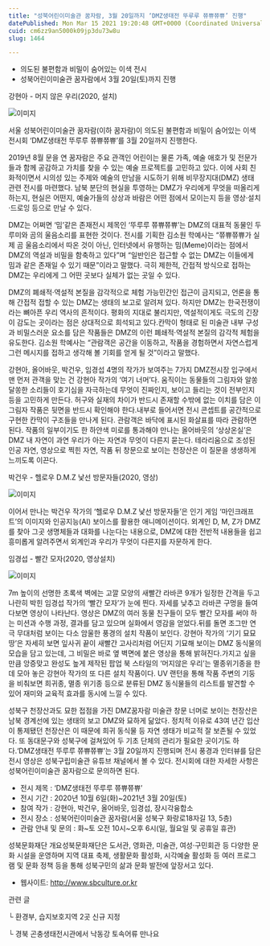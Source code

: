 ```yaml
---
title: "성북어린이미술관 꿈자람, 3월 20일까지 ‘DMZ생태전 뚜루루 쮸쀼쮸쀼’ 진행"
datePublished: Mon Mar 15 2021 19:20:48 GMT+0000 (Coordinated Universal Time)
cuid: cm6zz9an5000k09jp3du73w8u
slug: 1464

---
```



- 의도된 불편함과 비밀이 숨어있는 이색 전시
- 성북어린이미술관 꿈자람에서 3월 20일(토)까지 진행

강현아 - 머지 않은 우리(2020, 설치)

![이미지](https://cdn.hashnode.com/res/hashnode/image/upload/v1739247833834/bd3ff837-33a5-459b-bcee-d99653f0ead9.jpeg)

서울 성북어린이미술관 꿈자람(이하 꿈자람)이 의도된 불편함과 비밀이 숨어있는 이색 전시회 ‘DMZ생태전 뚜루루 쮸쀼쮸쀼’를 3월 20일까지 진행한다.

2019년 8월 문을 연 꿈자람은 주요 관객인 어린이는 물론 가족, 예술 애호가 및 전문가들과 함께 공감하고 가치를 찾을 수 있는 예술 프로젝트를 고민하고 있다. 이에 사회 친화적이면서 시의성 있는 주제와 예술의 만남을 시도하기 위해 비무장지대(DMZ) 생태 관련 전시를 마련했다. 남북 분단의 현실을 투영하는 DMZ가 우리에게 무엇을 떠올리게 하는지, 현실은 어떤지, 예술가들의 상상과 바람은 어떤 점에서 모이는지 등을 영상·설치·드로잉 등으로 만날 수 있다.

DMZ는 어쩌면 ‘밈’같은 존재전시 제목인 ‘뚜루루 쮸쀼쮸쀼’는 DMZ의 대표적 동물인 두루미와 곰의 울음소리를 표현한 것이다. 전시를 기획한 김소원 학예사는 “쮸쀼쮸쀼가 실제 곰 울음소리에서 따온 것이 아닌, 인터넷에서 유행하는 밈(Meme)이라는 점에서 DMZ의 역설과 비밀을 함축하고 있다”며 “일반인은 접근할 수 없는 DMZ는 이들에게 밈과 같은 존재일 수 있기 때문”이라고 말했다. 극히 제한적, 간접적 방식으로 접하는 DMZ는 우리에게 그 어떤 곳보다 실체가 없는 곳일 수 있다.

DMZ의 폐쇄적·역설적 본질을 감각적으로 체험 가능민간인 접근이 금지되고, 언론을 통해 간접적 접할 수 있는 DMZ는 생태의 보고로 알려져 있다. 하지만 DMZ는 한국전쟁이라는 뼈아픈 우리 역사의 흔적이다. 평화의 지대로 불리지만, 역설적이게도 극도의 긴장이 감도는 곳이라는 점은 상대적으로 희석되고 있다.칸막이 형태로 된 미술관 내부 구성과 비밀스러운 요소를 담은 작품들은 DMZ의 이런 폐쇄적·역설적 본질의 감각적 체험을 유도한다. 김소원 학예사는 “관람객은 공간을 이동하고, 작품을 경험하면서 자연스럽게 그런 메시지를 접하고 생각해 볼 기회를 얻게 될 것”이라고 말했다.

강현아, 올어바웃, 박건우, 임경섭 4명의 작가가 보여주는 7가지 DMZ전시장 입구에서 맨 먼저 관객을 맞는 건 강현아 작가의 ‘여기 너머’다. 움직이는 동물들의 그림자와 알쏭달쏭한 소리들이 호기심을 자극하는데 무엇이 진짜인지, 보이고 들리는 것이 전부인지 등을 고민하게 만든다. 허구와 실재의 차이가 반드시 존재할 수밖에 없는 이치를 담은 이 그림자 작품은 뒷면을 반드시 확인해야 한다.내부로 들어서면 전시 콘셉트를 공간적으로 구현한 칸막이 구조들을 만나게 된다. 관람객은 바닥에 표시된 화살표를 따라 관람하면 된다. 작품의 일부이기도 한 하얀색 미로를 통과해야 만나는 올어바웃의 ‘상상온실’은 DMZ 내 자연이 과연 우리가 아는 자연과 무엇이 다른지 묻는다. 테라리움으로 조성된 인공 자연, 영상으로 찍힌 자연, 작품 뒤 창문으로 보이는 천장산은 이 질문을 생생하게 느끼도록 이끈다.

박건우 - 헬로우 D.M.Z 낯선 방문자들(2020, 영상)

![이미지](https://cdn.hashnode.com/res/hashnode/image/upload/v1739247836357/f560b0ab-2b6c-4fa7-bfa9-7cf835e0ec36.jpeg)

이어서 만나는 박건우 작가의 ‘헬로우 D.M.Z 낯선 방문자들’은 인기 게임 ‘마인크래프트’의 이미지와 인공지능(AI) 보이스를 활용한 애니메이션이다. 외계인 D, M, Z가 DMZ를 찾아 그곳 생명체들과 대화를 나눈다는 내용으로, DMZ에 대한 전반적 내용들을 쉽고 흥미롭게 알려주면서 외계인과 우리가 무엇이 다른지를 자문하게 한다.

임경섭 - 빨간 모자(2020, 영상설치)

![이미지](https://cdn.hashnode.com/res/hashnode/image/upload/v1739247838666/95af70d9-91d8-4e7a-80bd-920c326fdc2d.jpeg)

7m 높이의 선명한 초록색 벽에는 고깔 모양의 새빨간 라바콘 9개가 일정한 간격을 두고 나란히 박힌 임경섭 작가의 ‘빨간 모자’가 눈에 띈다. 자세를 낮추고 라바콘 구멍을 들여다보면 영상이 나타난다. 영상은 DMZ의 여러 동물 친구들이 모두 빨간 모자를 써야 하는 미션과 수행 과정, 결과를 담고 있으며 실화에서 영감을 얻었다.뒤를 돌면 조그만 연극 무대처럼 보이는 다소 암울한 풍경의 설치 작품이 보인다. 강현아 작가의 ‘기기 묘묘 땅’은 자세히 보면 잎사귀 끝이 새빨간 고사리처럼 어딘지 기묘해 보이는 DMZ 동식물의 모습을 담고 있는데, 그 비밀은 바로 옆 벽면에 붙은 영상을 통해 밝혀진다.가지고 싶을 만큼 앙증맞고 완성도 높게 제작된 팝업 북 스타일의 ‘머지않은 우리’는 멸종위기종을 한데 모아 놓은 강현아 작가의 또 다른 설치 작품이다. UV 랜턴을 통해 작품 주변의 기둥을 비춰보면 희귀종, 멸종 위기종 등으로 분류된 DMZ 동식물들의 리스트를 발견할 수 있어 재미와 교육적 효과를 동시에 느낄 수 있다.

성북구 천장산과도 묘한 접점을 가진 DMZ꿈자람 미술관 창문 너머로 보이는 천장산은 남북 경계선에 있는 생태의 보고 DMZ와 묘하게 닮았다. 정치적 이유로 43여 년간 입산이 통제됐던 천장산은 이 때문에 희귀 동식물 등 자연 생태가 비교적 잘 보존될 수 있었다. 또 동대문구와 성북구에 걸쳐있어 두 기초 단체의 관리가 필요한 곳이기도 하다.‘DMZ생태전 뚜루루 쮸쀼쮸쀼’는 3월 20일까지 진행되며 전시 풍경과 인터뷰를 담은 전시 영상은 성북구립미술관 유튜브 채널에서 볼 수 있다. 전시회에 대한 자세한 사항은 성북어린이미술관 꿈자람으로 문의하면 된다.

- 전시 제목 : ‘DMZ생태전 뚜루루 쮸쀼쮸쀼’
- 전시 기간 : 2020년 10월 6일(화)~2021년 3월 20일(토)
- 참여 작가 : 강현아, 박건우, 올어바웃, 임경섭, 장시각융합소
- 전시 장소 : 성북어린이미술관 꿈자람(서울 성북구 화랑로18자길 13, 5층)
- 관람 안내 및 문의 : 화~토 오전 10시~오후 6시(일, 월요일 및 공휴일 휴관)

성북문화재단 개요성북문화재단은 도서관, 영화관, 미술관, 여성·구민회관 등 다양한 문화 시설을 운영하며 지역 대표 축제, 생활문화 활성화, 시각예술 활성화 등 여러 프로그램 및 문화 정책 등을 통해 성북구민의 삶과 문화 발전에 앞장서고 있다.

- 웹사이트: http://www.sbculture.or.kr

관련 글

└ 환경부, 습지보호지역 2곳 신규 지정

└ 경북 곤충생태전시관에서 낙동강 토속어류 만나요
